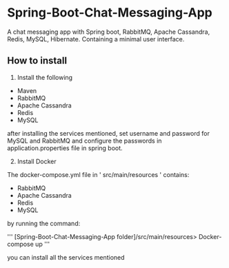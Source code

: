 # Spring-Boot-Chat-Messaging-App
A chat messaging app with Spring boot, RabbitMQ, Apache Cassandra, Redis, MySQL, Hibernate. Containing a minimal user interface.

## How to install
1) Install the following
* Maven
* RabbitMQ
* Apache Cassandra 
* Redis
* MySQL

after installing the services mentioned, set username and password for MySQL and RabbitMQ and configure the passwords in application.properties file in spring boot.

2) Install Docker

The docker-compose.yml file in ' src/main/resources ' contains:
* RabbitMQ
* Apache Cassandra 
* Redis
* MySQL

by running the command:

'''
[Spring-Boot-Chat-Messaging-App folder]/src/main/resources> Docker-compose up
'''

you can install all the services mentioned
